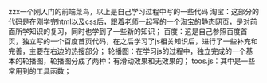 zzx一个刚入门的前端菜鸟，以上是自己学习过程中写的一些代码
淘宝：这部分的代码是在刚学完html以及css后，跟着老师一起写的一个淘宝的静态网页，是对前面所学知识的复习，同时也学到了一些新的知识；
百度：这是自己参照百度首页，独立写的一个百度首页代码，在之后学习了js相关知识后，进行了一些补充和完善，主要在右边的热搜部分；
轮播图：在学习js的过程中，独立完成的一个基本的轮播图，轮播图分成了两种：有滑动效果和无效果的；
toos.js：其中是一些常用到的工具函数；
